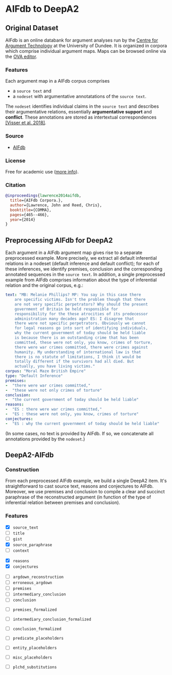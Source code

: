 # AIFdb to DeepA2

## Original Dataset

AIFdb is an online databank for argument analyses run by the [Centre for Argument Technology](https://arg-tech.org/) at the University of Dundee. It is organized in corpora which comprise individual argument maps. Maps can be browsed online via the [OVA editor](https://arg-tech.org/index.php/ova/).

### Features

Each argument map in a AIFdb corpus comprises 

* a `source text` and 
* a `nodeset` with argumentative annotatations of the `source text`.

The `nodeset` identifies individual claims in the `source text` and describes their argumentative relations, essentially **argumentative support** and **conflict**. These annotations are stored as intertextual correspondences [[Visser et al. 2018]](http://aclanthology.lst.uni-saarland.de/L18-1554.pdf).

### Source

* [AIFdb](https://www.aifdb.org/)

### License

Free for academic use ([more info](https://arg-tech.org/index.php/research/argument-corpora/)).

### Citation

```bibtex
@inproceedings{lawrence2014aifdb,
  title={AIFdb Corpora.},
  author={Lawrence, John and Reed, Chris},
  booktitle={COMMA},
  pages={465--466},
  year={2014}
}
```

## Preprocessing AIFdb for DeepA2

Each argument in a AIFdb argument map gives rise to a separate preprocessed example. More precisely, we extract all default inferential relations in a nodeset (default inference and default conflict); for each of these inferences, we identify premises, conclusion and the corresponding annotated sequences in the `source text`. In addition, a single preprocessed example from AIFdb comprises information about the type of inferential relation and the original corpus, e.g.:

```yaml
text: "MB: Melanie Phillips? MP: You say in this case there 
    are specific victims. Isn't the problem though that there 
    are not very specific perpetrators? Why should the present 
    government of Britain be held responsible for 
    responsibility for the these atrocities of its predecessor 
    administration many decades ago? ES: I disagree that 
    there were not specific perpetrators. Obviously we cannot 
    for legal reasons go into sort of identifying individuals, 
    why the current government of today should be held liable 
    is because there is an outstanding crime that has been 
    committed, these were not only, you know, crimes of torture, 
    there were war crimes committed, there were crimes against 
    humanity. My understanding of international law is that 
    there is no statute of limitations, I think it would be 
    totally different if the survivors had all died. But 
    actually, you have living victims."
corpus: "Moral Maze British Empire"
type: "Default Inference"
premises:
-  "there were war crimes committed,"
-  "these were not only crimes of torture"
conclusion:
-  "the current government of today should be held liable"
reasons:
-  "ES : there were war crimes committed,"
-  "ES : these were not only, you know, crimes of torture"
conjectures:
-  "ES : why the current government of today should be held liable"
```

(In some cases, no text is provided by AIFdb. If so, we concatenate all annotations provided by the `nodeset`.)

## DeepA2-AIFdb

### Construction

From each preprocessed AIFdb example, we build a single DeepA2 item. It's straightforward to cast source text, reasons and conjectures to AIFdb. Moreover, we use premises and conclusion to compile a clear and succinct paraphrase of the reconstructed argument (in function of the type of inferential relation between premises and conclusion).


### Features

- [x] `source_text`
- [ ] `title`
- [ ] `gist`
- [x] `source_paraphrase`
- [ ] `context`

<!-- -->

- [x] `reasons`
- [x] `conjectures`

<!-- -->

- [ ] `argdown_reconstruction`
- [ ] `erroneous_argdown`
- [ ] `premises`
- [ ] `intermediary_conclusion`
- [ ] `conclusion`

<!-- -->

- [ ] `premises_formalized`
- [ ] `intermediary_conclusion_formalized`
- [ ] `conclusion_formalized`
- [ ] `predicate_placeholders`
- [ ] `entity_placeholders`
- [ ] `misc_placeholders`
- [ ] `plchd_substitutions`




